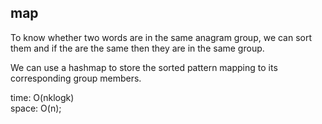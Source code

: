 ## map
To know whether two words are in the same anagram group, we can sort them and if the are the same then they are in the same group.

We can use a hashmap to store the sorted pattern mapping to its corresponding group members.

time: O(nklogk)<br>
space: O(n);
